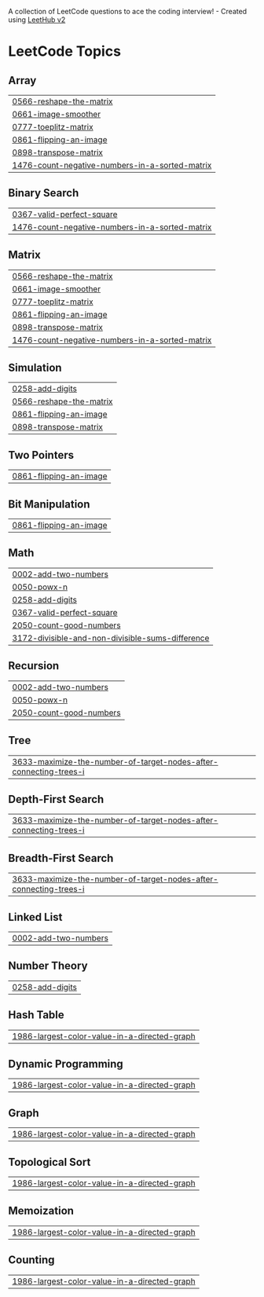 A collection of LeetCode questions to ace the coding interview! - Created using [LeetHub v2](https://github.com/arunbhardwaj/LeetHub-2.0)
<!---LeetCode Topics Start-->
# LeetCode Topics
## Array
|  |
| ------- |
| [0566-reshape-the-matrix](https://github.com/Varshithanukarapu/leetcode/tree/master/0566-reshape-the-matrix) |
| [0661-image-smoother](https://github.com/Varshithanukarapu/leetcode/tree/master/0661-image-smoother) |
| [0777-toeplitz-matrix](https://github.com/Varshithanukarapu/leetcode/tree/master/0777-toeplitz-matrix) |
| [0861-flipping-an-image](https://github.com/Varshithanukarapu/leetcode/tree/master/0861-flipping-an-image) |
| [0898-transpose-matrix](https://github.com/Varshithanukarapu/leetcode/tree/master/0898-transpose-matrix) |
| [1476-count-negative-numbers-in-a-sorted-matrix](https://github.com/Varshithanukarapu/leetcode/tree/master/1476-count-negative-numbers-in-a-sorted-matrix) |
## Binary Search
|  |
| ------- |
| [0367-valid-perfect-square](https://github.com/Varshithanukarapu/leetcode/tree/master/0367-valid-perfect-square) |
| [1476-count-negative-numbers-in-a-sorted-matrix](https://github.com/Varshithanukarapu/leetcode/tree/master/1476-count-negative-numbers-in-a-sorted-matrix) |
## Matrix
|  |
| ------- |
| [0566-reshape-the-matrix](https://github.com/Varshithanukarapu/leetcode/tree/master/0566-reshape-the-matrix) |
| [0661-image-smoother](https://github.com/Varshithanukarapu/leetcode/tree/master/0661-image-smoother) |
| [0777-toeplitz-matrix](https://github.com/Varshithanukarapu/leetcode/tree/master/0777-toeplitz-matrix) |
| [0861-flipping-an-image](https://github.com/Varshithanukarapu/leetcode/tree/master/0861-flipping-an-image) |
| [0898-transpose-matrix](https://github.com/Varshithanukarapu/leetcode/tree/master/0898-transpose-matrix) |
| [1476-count-negative-numbers-in-a-sorted-matrix](https://github.com/Varshithanukarapu/leetcode/tree/master/1476-count-negative-numbers-in-a-sorted-matrix) |
## Simulation
|  |
| ------- |
| [0258-add-digits](https://github.com/Varshithanukarapu/leetcode/tree/master/0258-add-digits) |
| [0566-reshape-the-matrix](https://github.com/Varshithanukarapu/leetcode/tree/master/0566-reshape-the-matrix) |
| [0861-flipping-an-image](https://github.com/Varshithanukarapu/leetcode/tree/master/0861-flipping-an-image) |
| [0898-transpose-matrix](https://github.com/Varshithanukarapu/leetcode/tree/master/0898-transpose-matrix) |
## Two Pointers
|  |
| ------- |
| [0861-flipping-an-image](https://github.com/Varshithanukarapu/leetcode/tree/master/0861-flipping-an-image) |
## Bit Manipulation
|  |
| ------- |
| [0861-flipping-an-image](https://github.com/Varshithanukarapu/leetcode/tree/master/0861-flipping-an-image) |
## Math
|  |
| ------- |
| [0002-add-two-numbers](https://github.com/Varshithanukarapu/leetcode/tree/master/0002-add-two-numbers) |
| [0050-powx-n](https://github.com/Varshithanukarapu/leetcode/tree/master/0050-powx-n) |
| [0258-add-digits](https://github.com/Varshithanukarapu/leetcode/tree/master/0258-add-digits) |
| [0367-valid-perfect-square](https://github.com/Varshithanukarapu/leetcode/tree/master/0367-valid-perfect-square) |
| [2050-count-good-numbers](https://github.com/Varshithanukarapu/leetcode/tree/master/2050-count-good-numbers) |
| [3172-divisible-and-non-divisible-sums-difference](https://github.com/Varshithanukarapu/leetcode/tree/master/3172-divisible-and-non-divisible-sums-difference) |
## Recursion
|  |
| ------- |
| [0002-add-two-numbers](https://github.com/Varshithanukarapu/leetcode/tree/master/0002-add-two-numbers) |
| [0050-powx-n](https://github.com/Varshithanukarapu/leetcode/tree/master/0050-powx-n) |
| [2050-count-good-numbers](https://github.com/Varshithanukarapu/leetcode/tree/master/2050-count-good-numbers) |
## Tree
|  |
| ------- |
| [3633-maximize-the-number-of-target-nodes-after-connecting-trees-i](https://github.com/Varshithanukarapu/leetcode/tree/master/3633-maximize-the-number-of-target-nodes-after-connecting-trees-i) |
## Depth-First Search
|  |
| ------- |
| [3633-maximize-the-number-of-target-nodes-after-connecting-trees-i](https://github.com/Varshithanukarapu/leetcode/tree/master/3633-maximize-the-number-of-target-nodes-after-connecting-trees-i) |
## Breadth-First Search
|  |
| ------- |
| [3633-maximize-the-number-of-target-nodes-after-connecting-trees-i](https://github.com/Varshithanukarapu/leetcode/tree/master/3633-maximize-the-number-of-target-nodes-after-connecting-trees-i) |
## Linked List
|  |
| ------- |
| [0002-add-two-numbers](https://github.com/Varshithanukarapu/leetcode/tree/master/0002-add-two-numbers) |
## Number Theory
|  |
| ------- |
| [0258-add-digits](https://github.com/Varshithanukarapu/leetcode/tree/master/0258-add-digits) |
## Hash Table
|  |
| ------- |
| [1986-largest-color-value-in-a-directed-graph](https://github.com/Varshithanukarapu/leetcode/tree/master/1986-largest-color-value-in-a-directed-graph) |
## Dynamic Programming
|  |
| ------- |
| [1986-largest-color-value-in-a-directed-graph](https://github.com/Varshithanukarapu/leetcode/tree/master/1986-largest-color-value-in-a-directed-graph) |
## Graph
|  |
| ------- |
| [1986-largest-color-value-in-a-directed-graph](https://github.com/Varshithanukarapu/leetcode/tree/master/1986-largest-color-value-in-a-directed-graph) |
## Topological Sort
|  |
| ------- |
| [1986-largest-color-value-in-a-directed-graph](https://github.com/Varshithanukarapu/leetcode/tree/master/1986-largest-color-value-in-a-directed-graph) |
## Memoization
|  |
| ------- |
| [1986-largest-color-value-in-a-directed-graph](https://github.com/Varshithanukarapu/leetcode/tree/master/1986-largest-color-value-in-a-directed-graph) |
## Counting
|  |
| ------- |
| [1986-largest-color-value-in-a-directed-graph](https://github.com/Varshithanukarapu/leetcode/tree/master/1986-largest-color-value-in-a-directed-graph) |
<!---LeetCode Topics End-->